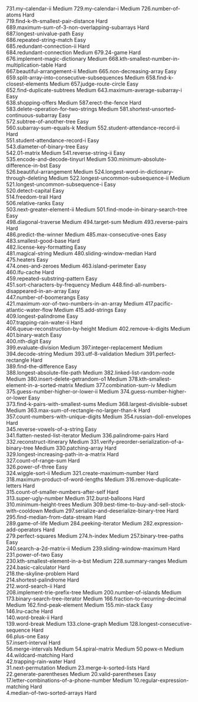 731.my-calendar-ii                                               Medium
729.my-calendar-i                                                Medium
726.number-of-atoms                                              Hard  
719.find-k-th-smallest-pair-distance                             Hard  
689.maximum-sum-of-3-non-overlapping-subarrays                   Hard  
687.longest-univalue-path                                        Easy  
686.repeated-string-match                                        Easy  
685.redundant-connection-ii                                      Hard  
684.redundant-connection                                         Medium
679.24-game                                                      Hard  
676.implement-magic-dictionary                                   Medium
668.kth-smallest-number-in-multiplication-table                  Hard  
667.beautiful-arrangement-ii                                     Medium
665.non-decreasing-array                                         Easy  
659.split-array-into-consecutive-subsequences                    Medium
658.find-k-closest-elements                                      Medium
657.judge-route-circle                                           Easy  
652.find-duplicate-subtrees                                      Medium
643.maximum-average-subarray-i                                   Easy  
638.shopping-offers                                              Medium
587.erect-the-fence                                              Hard  
583.delete-operation-for-two-strings                             Medium
581.shortest-unsorted-continuous-subarray                        Easy  
572.subtree-of-another-tree                                      Easy  
560.subarray-sum-equals-k                                        Medium
552.student-attendance-record-ii                                 Hard  
551.student-attendance-record-i                                  Easy  
543.diameter-of-binary-tree                                      Easy  
542.01-matrix                                                    Medium
541.reverse-string-ii                                            Easy  
535.encode-and-decode-tinyurl                                    Medium
530.minimum-absolute-difference-in-bst                           Easy  
526.beautiful-arrangement                                        Medium
524.longest-word-in-dictionary-through-deleting                  Medium
522.longest-uncommon-subsequence-ii                              Medium
521.longest-uncommon-subsequence-i                               Easy  
520.detect-capital                                               Easy  
514.freedom-trail                                                Hard  
506.relative-ranks                                               Easy  
503.next-greater-element-ii                                      Medium
501.find-mode-in-binary-search-tree                              Easy  
498.diagonal-traverse                                            Medium
494.target-sum                                                   Medium
493.reverse-pairs                                                Hard  
486.predict-the-winner                                           Medium
485.max-consecutive-ones                                         Easy  
483.smallest-good-base                                           Hard  
482.license-key-formatting                                       Easy  
481.magical-string                                               Medium
480.sliding-window-median                                        Hard  
475.heaters                                                      Easy  
474.ones-and-zeroes                                              Medium
463.island-perimeter                                             Easy  
460.lfu-cache                                                    Hard  
459.repeated-substring-pattern                                   Easy  
451.sort-characters-by-frequency                                 Medium
448.find-all-numbers-disappeared-in-an-array                     Easy  
447.number-of-boomerangs                                         Easy  
421.maximum-xor-of-two-numbers-in-an-array                       Medium
417.pacific-atlantic-water-flow                                  Medium
415.add-strings                                                  Easy  
409.longest-palindrome                                           Easy  
407.trapping-rain-water-ii                                       Hard  
406.queue-reconstruction-by-height                               Medium
402.remove-k-digits                                              Medium
401.binary-watch                                                 Easy  
400.nth-digit                                                    Easy  
399.evaluate-division                                            Medium
397.integer-replacement                                          Medium
394.decode-string                                                Medium
393.utf-8-validation                                             Medium
391.perfect-rectangle                                            Hard  
389.find-the-difference                                          Easy  
388.longest-absolute-file-path                                   Medium
382.linked-list-random-node                                      Medium
380.insert-delete-getrandom-o1                                   Medium
378.kth-smallest-element-in-a-sorted-matrix                      Medium
377.combination-sum-iv                                           Medium
375.guess-number-higher-or-lower-ii                              Medium
374.guess-number-higher-or-lower                                 Easy  
373.find-k-pairs-with-smallest-sums                              Medium
368.largest-divisible-subset                                     Medium
363.max-sum-of-rectangle-no-larger-than-k                        Hard  
357.count-numbers-with-unique-digits                             Medium
354.russian-doll-envelopes                                       Hard  
345.reverse-vowels-of-a-string                                   Easy  
341.flatten-nested-list-iterator                                 Medium
336.palindrome-pairs                                             Hard  
332.reconstruct-itinerary                                        Medium
331.verify-preorder-serialization-of-a-binary-tree               Medium
330.patching-array                                               Hard  
329.longest-increasing-path-in-a-matrix                          Hard  
327.count-of-range-sum                                           Hard  
326.power-of-three                                               Easy  
324.wiggle-sort-ii                                               Medium
321.create-maximum-number                                        Hard  
318.maximum-product-of-word-lengths                              Medium
316.remove-duplicate-letters                                     Hard  
315.count-of-smaller-numbers-after-self                          Hard  
313.super-ugly-number                                            Medium
312.burst-balloons                                               Hard  
310.minimum-height-trees                                         Medium
309.best-time-to-buy-and-sell-stock-with-cooldown                Medium
297.serialize-and-deserialize-binary-tree                        Hard  
295.find-median-from-data-stream                                 Hard  
289.game-of-life                                                 Medium
284.peeking-iterator                                             Medium
282.expression-add-operators                                     Hard  
279.perfect-squares                                              Medium
274.h-index                                                      Medium
257.binary-tree-paths                                            Easy  
240.search-a-2d-matrix-ii                                        Medium
239.sliding-window-maximum                                       Hard  
231.power-of-two                                                 Easy  
230.kth-smallest-element-in-a-bst                                Medium
228.summary-ranges                                               Medium
224.basic-calculator                                             Hard  
218.the-skyline-problem                                          Hard  
214.shortest-palindrome                                          Hard  
212.word-search-ii                                               Hard  
208.implement-trie-prefix-tree                                   Medium
200.number-of-islands                                            Medium
173.binary-search-tree-iterator                                  Medium
166.fraction-to-recurring-decimal                                Medium
162.find-peak-element                                            Medium
155.min-stack                                                    Easy  
146.lru-cache                                                    Hard  
140.word-break-ii                                                Hard  
139.word-break                                                   Medium
133.clone-graph                                                  Medium
128.longest-consecutive-sequence                                 Hard  
 66.plus-one                                                     Easy  
 57.insert-interval                                              Hard  
 56.merge-intervals                                              Medium
 54.spiral-matrix                                                Medium
 50.powx-n                                                       Medium
 44.wildcard-matching                                            Hard  
 42.trapping-rain-water                                          Hard  
 31.next-permutation                                             Medium
 23.merge-k-sorted-lists                                         Hard  
 22.generate-parentheses                                         Medium
 20.valid-parentheses                                            Easy  
 17.letter-combinations-of-a-phone-number                        Medium
 10.regular-expression-matching                                  Hard  
  4.median-of-two-sorted-arrays                                  Hard  
